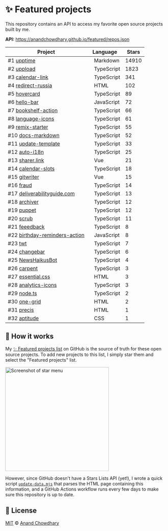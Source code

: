 # ✨ Featured projects

This repository contains an API to access my favorite open source projects built by me.

**API:** https://anandchowdhary.github.io/featured/repos.json

<!--start:generated-->

| Project | Language | Stars |
| ------- | -------- | ----------- |
| #1 [upptime](https://github.com/upptime/upptime) | <img alt="" src="https://images.weserv.nl/?url=img.spacergif.org/v1/20x20/083fa1.png&mask=circle" width="10" height="10"> Markdown | 14910 |
| #2 [uppload](https://github.com/elninotech/uppload) | <img alt="" src="https://images.weserv.nl/?url=img.spacergif.org/v1/20x20/3178c6.png&mask=circle" width="10" height="10"> TypeScript | 1823 |
| #3 [calendar-link](https://github.com/AnandChowdhary/calendar-link) | <img alt="" src="https://images.weserv.nl/?url=img.spacergif.org/v1/20x20/3178c6.png&mask=circle" width="10" height="10"> TypeScript | 341 |
| #4 [redirect-russia](https://github.com/pabio/redirect-russia) | <img alt="" src="https://images.weserv.nl/?url=img.spacergif.org/v1/20x20/e34c26.png&mask=circle" width="10" height="10"> HTML | 102 |
| #5 [hovercard](https://github.com/AnandChowdhary/hovercard) | <img alt="" src="https://images.weserv.nl/?url=img.spacergif.org/v1/20x20/3178c6.png&mask=circle" width="10" height="10"> TypeScript | 89 |
| #6 [hello-bar](https://github.com/AnandChowdhary/hello-bar) | <img alt="" src="https://images.weserv.nl/?url=img.spacergif.org/v1/20x20/f1e05a.png&mask=circle" width="10" height="10"> JavaScript | 72 |
| #7 [bookshelf-action](https://github.com/AnandChowdhary/bookshelf-action) | <img alt="" src="https://images.weserv.nl/?url=img.spacergif.org/v1/20x20/3178c6.png&mask=circle" width="10" height="10"> TypeScript | 66 |
| #8 [language-icons](https://github.com/AnandChowdhary/language-icons) | <img alt="" src="https://images.weserv.nl/?url=img.spacergif.org/v1/20x20/3178c6.png&mask=circle" width="10" height="10"> TypeScript | 61 |
| #9 [remix-starter](https://github.com/AnandChowdhary/remix-starter) | <img alt="" src="https://images.weserv.nl/?url=img.spacergif.org/v1/20x20/3178c6.png&mask=circle" width="10" height="10"> TypeScript | 55 |
| #10 [docs-markdown](https://github.com/AnandChowdhary/docs-markdown) | <img alt="" src="https://images.weserv.nl/?url=img.spacergif.org/v1/20x20/3178c6.png&mask=circle" width="10" height="10"> TypeScript | 52 |
| #11 [update-template](https://github.com/AnandChowdhary/update-template) | <img alt="" src="https://images.weserv.nl/?url=img.spacergif.org/v1/20x20/3178c6.png&mask=circle" width="10" height="10"> TypeScript | 33 |
| #12 [auto-i18n](https://github.com/AnandChowdhary/auto-i18n) | <img alt="" src="https://images.weserv.nl/?url=img.spacergif.org/v1/20x20/3178c6.png&mask=circle" width="10" height="10"> TypeScript | 25 |
| #13 [sharer.link](https://github.com/AnandChowdhary/sharer.link) | <img alt="" src="https://images.weserv.nl/?url=img.spacergif.org/v1/20x20/41b883.png&mask=circle" width="10" height="10"> Vue | 21 |
| #14 [calendar-slots](https://github.com/AnandChowdhary/calendar-slots) | <img alt="" src="https://images.weserv.nl/?url=img.spacergif.org/v1/20x20/3178c6.png&mask=circle" width="10" height="10"> TypeScript | 18 |
| #15 [gitwriter](https://github.com/AnandChowdhary/gitwriter) | <img alt="" src="https://images.weserv.nl/?url=img.spacergif.org/v1/20x20/41b883.png&mask=circle" width="10" height="10"> Vue | 15 |
| #16 [fraud](https://github.com/AnandChowdhary/fraud) | <img alt="" src="https://images.weserv.nl/?url=img.spacergif.org/v1/20x20/3178c6.png&mask=circle" width="10" height="10"> TypeScript | 14 |
| #17 [deliverabilityguide.com](https://github.com/AnandChowdhary/deliverabilityguide.com) | <img alt="" src="https://images.weserv.nl/?url=img.spacergif.org/v1/20x20/3178c6.png&mask=circle" width="10" height="10"> TypeScript | 13 |
| #18 [archiver](https://github.com/AnandChowdhary/archiver) | <img alt="" src="https://images.weserv.nl/?url=img.spacergif.org/v1/20x20/3178c6.png&mask=circle" width="10" height="10"> TypeScript | 12 |
| #19 [puppet](https://github.com/AnandChowdhary/puppet) | <img alt="" src="https://images.weserv.nl/?url=img.spacergif.org/v1/20x20/3178c6.png&mask=circle" width="10" height="10"> TypeScript | 12 |
| #20 [scrub](https://github.com/AnandChowdhary/scrub) | <img alt="" src="https://images.weserv.nl/?url=img.spacergif.org/v1/20x20/3178c6.png&mask=circle" width="10" height="10"> TypeScript | 11 |
| #21 [feeedback](https://github.com/AnandChowdhary/feeedback) | <img alt="" src="https://images.weserv.nl/?url=img.spacergif.org/v1/20x20/3178c6.png&mask=circle" width="10" height="10"> TypeScript | 8 |
| #22 [birthday-reminders-action](https://github.com/AnandChowdhary/birthday-reminders-action) | <img alt="" src="https://images.weserv.nl/?url=img.spacergif.org/v1/20x20/f1e05a.png&mask=circle" width="10" height="10"> JavaScript | 8 |
| #23 [twt](https://github.com/AnandChowdhary/twt) | <img alt="" src="https://images.weserv.nl/?url=img.spacergif.org/v1/20x20/3178c6.png&mask=circle" width="10" height="10"> TypeScript | 7 |
| #24 [changebar](https://github.com/AnandChowdhary/changebar) | <img alt="" src="https://images.weserv.nl/?url=img.spacergif.org/v1/20x20/3178c6.png&mask=circle" width="10" height="10"> TypeScript | 6 |
| #25 [NewsHaikusBot](https://github.com/AnandChowdhary/NewsHaikusBot) | <img alt="" src="https://images.weserv.nl/?url=img.spacergif.org/v1/20x20/3178c6.png&mask=circle" width="10" height="10"> TypeScript | 4 |
| #26 [carpent](https://github.com/AnandChowdhary/carpent) | <img alt="" src="https://images.weserv.nl/?url=img.spacergif.org/v1/20x20/3178c6.png&mask=circle" width="10" height="10"> TypeScript | 3 |
| #27 [essential.css](https://github.com/AnandChowdhary/essential.css) | <img alt="" src="https://images.weserv.nl/?url=img.spacergif.org/v1/20x20/e34c26.png&mask=circle" width="10" height="10"> HTML | 3 |
| #28 [analytics-icons](https://github.com/AnandChowdhary/analytics-icons) | <img alt="" src="https://images.weserv.nl/?url=img.spacergif.org/v1/20x20/3178c6.png&mask=circle" width="10" height="10"> TypeScript | 3 |
| #29 [node.ts](https://github.com/AnandChowdhary/node.ts) | <img alt="" src="https://images.weserv.nl/?url=img.spacergif.org/v1/20x20/3178c6.png&mask=circle" width="10" height="10"> TypeScript | 2 |
| #30 [one-grid](https://github.com/AnandChowdhary/one-grid) | <img alt="" src="https://images.weserv.nl/?url=img.spacergif.org/v1/20x20/e34c26.png&mask=circle" width="10" height="10"> HTML | 2 |
| #31 [precis](https://github.com/AnandChowdhary/precis) | <img alt="" src="https://images.weserv.nl/?url=img.spacergif.org/v1/20x20/e34c26.png&mask=circle" width="10" height="10"> HTML | 1 |
| #32 [aptitude](https://github.com/AnandChowdhary/aptitude) | <img alt="" src="https://images.weserv.nl/?url=img.spacergif.org/v1/20x20/563d7c.png&mask=circle" width="10" height="10"> CSS | 1 |

<!--end:generated-->

## 🙋 How it works

My [✨ Featured projects list](https://github.com/stars/AnandChowdhary/lists/featured-projects) on GitHub is the source of truth for these open source projects. To add new projects to this list, I simply star them and select the "Featured projects" list.

<img width="325" alt="Screenshot of star menu" src="https://user-images.githubusercontent.com/2841780/187377130-02ca9e72-2ee3-4d8b-8b1c-2c8dcc269c87.png">

However, since GitHub doesn't have a Stars Lists API (yet!), I wrote a quick script [`update-data.mjs`](./update-data.mjs) that parses the HTML page containing this information, and a GitHub Actions workflow runs every few days to make sure this repository is up to date.

## 📄 License

[MIT](./LICENSE) © [Anand Chowdhary](https://anandchowdhary.com)
